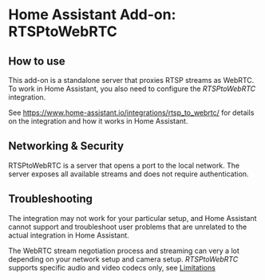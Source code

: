 # Home Assistant Add-on: RTSPtoWebRTC

## How to use

This add-on is a standalone server that proxies RTSP streams as WebRTC. To work
in Home Assistant, you also need to configure the *RTSPtoWebRTC* integration.

See https://www.home-assistant.io/integrations/rtsp_to_webrtc/ for details on the integration and how it works in Home Assistant.

## Networking & Security

RTSPtoWebRTC is a server that opens a port to the local network. The server exposes all available streams and does not require authentication.

## Troubleshooting

The integration may not work for your particular setup, and Home Assistant cannot support and troubleshoot user problems that are unrelated to the actual integration in Home Assistant.

The WebRTC stream negotiation process and streaming can very a lot depending on your network setup and camera setup. *RTSPtoWebRTC* supports specific audio and video codecs only, see [Limitations](https://github.com/deepch/RTSPtoWebRTC#limitations)


